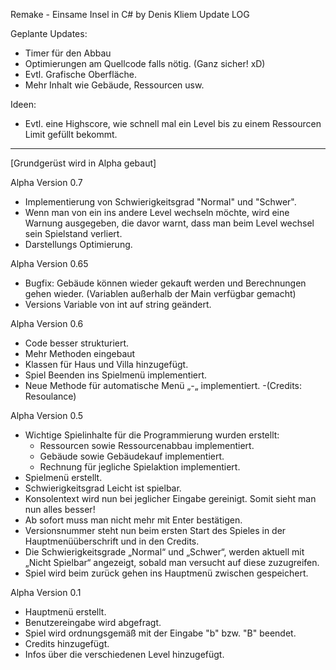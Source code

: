﻿Remake - Einsame Insel in C# by Denis Kliem 
Update LOG

Geplante Updates:
- Timer für den Abbau
- Optimierungen am Quellcode falls nötig. (Ganz sicher! xD)
- Evtl. Grafische Oberfläche.
- Mehr Inhalt wie Gebäude, Ressourcen usw.

Ideen:
- Evtl. eine Highscore, wie schnell mal ein Level bis zu einem Ressourcen Limit gefüllt bekommt.

----------------------------------------------------
[Grundgerüst wird in Alpha gebaut]


Alpha Version 0.7
- Implementierung von Schwierigkeitsgrad "Normal" und "Schwer".
- Wenn man von ein ins andere Level wechseln möchte, wird eine Warnung ausgegeben, die davor warnt, dass man beim Level wechsel sein   	Spielstand verliert.
- Darstellungs Optimierung.

Alpha Version 0.65
- Bugfix: Gebäude können wieder gekauft werden und Berechnungen gehen wieder. (Variablen außerhalb der Main verfügbar gemacht)
- Versions Variable von int auf string geändert.

Alpha Version 0.6
- Code besser strukturiert.
- Mehr Methoden eingebaut
- Klassen für Haus und Villa hinzugefügt.
- Spiel Beenden ins Spielmenü implementiert.
- Neue Methode für automatische Menü „-„ implementiert. 
	-(Credits: Resoulance)

Alpha Version 0.5
- Wichtige Spielinhalte für die Programmierung wurden erstellt:
	- Ressourcen sowie Ressourcenabbau implementiert.
	- Gebäude sowie Gebäudekauf implementiert.
	- Rechnung für jegliche Spielaktion implementiert.
- Spielmenü erstellt.
- Schwierigkeitsgrad Leicht ist spielbar.
- Konsolentext wird nun bei jeglicher Eingabe gereinigt. Somit sieht man nun alles besser!
- Ab sofort muss man nicht mehr mit Enter bestätigen.
- Versionsnummer steht nun beim ersten Start des Spieles in der Hauptmenüüberschrift und in den Credits.
- Die Schwierigkeitsgrade „Normal“ und „Schwer“, werden aktuell mit „Nicht Spielbar“ angezeigt, sobald man versucht auf diese zuzugreifen.
- Spiel wird beim zurück gehen ins Hauptmenü zwischen gespeichert.


Alpha Version 0.1
- Hauptmenü erstellt.
- Benutzereingabe wird abgefragt.
- Spiel wird ordnungsgemäß mit der Eingabe "b" bzw. "B" beendet.
- Credits hinzugefügt.
- Infos über die verschiedenen Level hinzugefügt.
